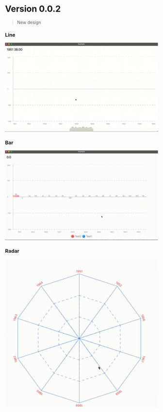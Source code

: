 # Version 0.0.2

> New design

### Line

![](img/1.gif)

### Bar

![](./img/2.gif)

### Radar

![](./img/3.gif)